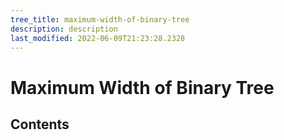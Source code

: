 ```yaml
---
tree_title: maximum-width-of-binary-tree
description: description
last_modified: 2022-06-09T21:23:28.2328
---
```


# Maximum Width of Binary Tree

## Contents
